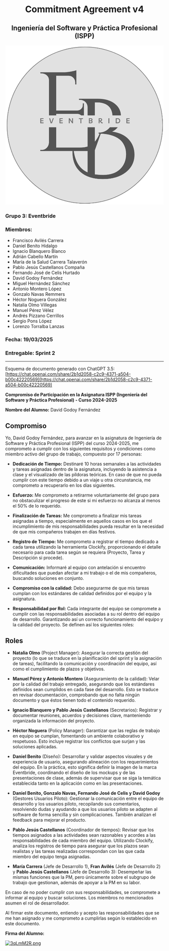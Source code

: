 # <center>Commitment Agreement v4</center>
## <center>Ingeniería del Software y Práctica Profesional (ISPP)</center>
<center><img src="..\..\img\Eventbride.png"></center>

### Grupo 3: Eventbride

### Miembros:
- Francisco Avilés Carrera
- Daniel Benito Hidalgo
- Ignacio Blanquero Blanco
- Adrián Cabello Martín
- María de la Salud Carrera Talaverón
- Pablo Jesús Castellanos Compaña
- Fernando José de Celis Hurtado
- David Godoy Fernández
- Miguel Hernández Sánchez
- Antonio Montero López
- Gonzalo Navas Remmers
- Héctor Noguera González
- Natalia Olmo Villegas
- Manuel Pérez Vélez
- Andrés Pizzano Cerrillos
- Sergio Pons López
- Lorenzo Torralba Lanzas

### Fecha: 19/03/2025

### Entregable: Sprint 2

---

Esquema de documento generado con ChatGPT 3.5:  
[https://chat.openai.com/share/2b1d2058-c2c9-4371-a504-b00c42220569](https://chat.openai.com/share/2b1d2058-c2c9-4371-a504-b00c42220569)

**Compromiso de Participación en la Asignatura ISPP (Ingeniería del Software y Práctica Profesional) - Curso 2024-2025**

**Nombre del Alumno:** David Godoy Fernández

## Compromiso

Yo, David Godoy Fernández, para avanzar en la asignatura de Ingeniería de Software y Práctica Profesional (ISPP) del curso 2024-2025, me comprometo a cumplir con los siguientes requisitos y condiciones como miembro activo del grupo de trabajo, compuesto por 17 personas:

- **Dedicación de Tiempo:** Destinaré 10 horas semanales a las actividades y tareas asignadas dentro de la asignatura, incluyendo la asistencia a clase y el visualizado de las píldoras teóricas. En caso de que no pueda cumplir con este tiempo debido a un viaje u otra circunstancia, me comprometo a recuperarlo en los días siguientes.
  
- **Esfuerzo:** Me comprometo a retirarme voluntariamente del grupo para no obstaculizar el progreso de este si mi esfuerzo no alcanza al menos el 50% de lo requerido.
  
- **Finalización de Tareas:** Me comprometo a finalizar mis tareas asignadas a tiempo, especialmente en aquellos casos en los que el incumplimiento de mis responsabilidades pueda resultar en la necesidad de que mis compañeros trabajen en días festivos.
  
- **Registro de Tiempo:** Me comprometo a registrar el tiempo dedicado a cada tarea utilizando la herramienta Clockify, proporcionando el detalle necesario para cada tarea según se requiera (Proyecto, Tarea y Descripción si procede).
  
- **Comunicación:** Informaré al equipo con antelación si encuentro dificultades que puedan afectar a mi trabajo o el de mis compañeros, buscando soluciones en conjunto.
  
- **Compromiso con la calidad:** Debo asegurarme de que mis tareas cumplan con los estándares de calidad definidos por el equipo y la asignatura.
  
- **Responsabilidad por Rol:** Cada integrante del equipo se compromete a cumplir con las responsabilidades asociadas a su rol dentro del equipo de desarrollo. Garantizando así un correcto funcionamiento del equipo y la calidad del proyecto. Se definen así los siguientes roles:

## Roles

- **Natalia Olmo** (Project Manager): Asegurar la correcta gestión del proyecto (lo que se traduce en la planificación del sprint y la asignación de tareas), facilitando la comunicación y coordinación del equipo, así como el cumplimiento de plazos y objetivos.
  
- **Manuel Pérez y Antonio Montero** (Aseguramiento de la calidad): Velar por la calidad del trabajo entregado, asegurando que los estándares definidos sean cumplidos en cada fase del desarrollo. Esto se traduce en revisar documentación, comprobando que no falta ningún documento y que éstos tienen todo el contenido requerido.
  
- **Ignacio Blanquero y Pablo Jesús Castellanos** (Secretarios): Registrar y documentar reuniones, acuerdos y decisiones clave, manteniendo organizada la información del proyecto.
  
- **Héctor Noguera** (Policy Manager): Garantizar que las reglas de trabajo en equipo se cumplan, fomentando un ambiente colaborativo y respetuoso. Esto incluye registrar los conflictos que surjan y las soluciones aplicadas.
  
- **Daniel Benito** (Diseño): Desarrollar y validar aspectos visuales y de experiencia de usuario, asegurando alineación con los requerimientos del equipo. En la práctica, esto significa definir la imagen de la marca Eventbride, coordinando el diseño de los mockups y de las presentaciones de clase, además de supervisar que se siga la temática establecida tanto en la aplicación como en las presentaciones.
  
- **Daniel Benito, Gonzalo Navas, Fernando José de Celis y David Godoy** (Gestores Usuarios Piloto): Gestionar la comunicación entre el equipo de desarrollo y los usuarios piloto, recopilando sus comentarios, resolviendo dudas y ayudando a que los usuarios piloto se adapten al software de forma sencilla y sin complicaciones. También analizan el feedback para mejorar el producto.
  
- **Pablo Jesús Castellanos** (Coordinador de tiempos): Revisar que los tiempos asignados a las actividades sean razonables y acordes a las responsabilidades de cada miembro del equipo. Utilizando Clockify, analiza los registros de tiempo para asegurar que los plazos sean realistas y las tareas realizadas correspondan con las que cada miembro del equipo tenga asignadas.
  
- **María Carrera** (Jefe de Desarrollo 1), **Fran Avilés** (Jefe de Desarrollo 2) y **Pablo Jesús Castellanos** (Jefe de Desarrollo 3): Desempeñar las mismas funciones que la PM, pero únicamente sobre el subgrupo de trabajo que gestionan, además de apoyar a la PM en su labor.

En caso de no poder cumplir con sus responsabilidades, se compromete a informar al equipo y buscar soluciones. Los miembros no mencionados asumen el rol de desarrollador.

Al firmar este documento, entiendo y acepto las responsabilidades que se me han asignado y me comprometo a cumplirlas según lo establecido en este documento.

**Firma del Alumno:**

[![3qLmM2R.png](https://iili.io/3qLmM2R.png)](https://freeimage.host/es)